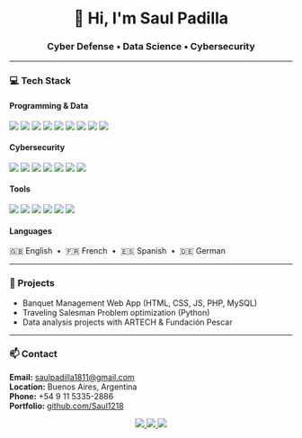 <h1 align="center">👋 Hi, I'm Saul Padilla</h1>
<h3 align="center">Cyber Defense • Data Science • Cybersecurity</h3>

---

### 💻 Tech Stack

#### Programming & Data
<p>
  <img src="https://img.shields.io/badge/Python-3776AB?style=for-the-badge&logo=python&logoColor=white"/>
  <img src="https://img.shields.io/badge/Pandas-150458?style=for-the-badge&logo=pandas&logoColor=white"/>
  <img src="https://img.shields.io/badge/NumPy-013243?style=for-the-badge&logo=numpy&logoColor=white"/>
  <img src="https://img.shields.io/badge/Matplotlib-11557C?style=for-the-badge&logo=matplotlib&logoColor=white"/>
  <img src="https://img.shields.io/badge/SQL%20Server-CC2927?style=for-the-badge&logo=microsoftsqlserver&logoColor=white"/>
  <img src="https://img.shields.io/badge/MySQL-4479A1?style=for-the-badge&logo=mysql&logoColor=white"/>
  <img src="https://img.shields.io/badge/SQLite-003B57?style=for-the-badge&logo=sqlite&logoColor=white"/>
  <img src="https://img.shields.io/badge/Bash-4EAA25?style=for-the-badge&logo=gnu-bash&logoColor=white"/>
  <img src="https://img.shields.io/badge/PowerShell-5391FE?style=for-the-badge&logo=powershell&logoColor=white"/>
  
  
</p>

#### Cybersecurity
<p>
  <img src="https://img.shields.io/badge/Pentesting-000000?style=for-the-badge&logo=probot&logoColor=white"/>
  <img src="https://img.shields.io/badge/Ethical%20Hacking-1F6FEB?style=for-the-badge&logo=githubcopilot&logoColor=white"/>
  <img src="https://img.shields.io/badge/OSINT-FF6F00?style=for-the-badge&logo=opsgenie&logoColor=white"/>
  <img src="https://img.shields.io/badge/Network%20Security-2E7D32?style=for-the-badge&logo=cloudflare&logoColor=white"/>
  <img src="https://img.shields.io/badge/Wireshark-1679A7?style=for-the-badge&logo=wireshark&logoColor=white"/>
  <img src="https://img.shields.io/badge/Nmap-004574?style=for-the-badge&logo=nmap&logoColor=white"/>
  <img src="https://img.shields.io/badge/Metasploit-2596be?style=for-the-badge&logo=metasploit&logoColor=white"/>
</p>

#### Tools
<p>
  <img src="https://img.shields.io/badge/Git-F05032?style=for-the-badge&logo=git&logoColor=white"/>
  <img src="https://img.shields.io/badge/GitHub-181717?style=for-the-badge&logo=github&logoColor=white"/>
  <img src="https://img.shields.io/badge/Linux-FCC624?style=for-the-badge&logo=linux&logoColor=black"/>
  <img src="https://img.shields.io/badge/Windows-0078D6?style=for-the-badge&logo=windows&logoColor=white"/>
  <img src="https://img.shields.io/badge/Active%20Directory-0067B8?style=for-the-badge&logo=microsoft&logoColor=white"/>
  <img src="https://img.shields.io/badge/TeamViewer-0E8EE9?style=for-the-badge&logo=teamviewer&logoColor=white"/>
</p>

#### Languages
<p>
  🇬🇧 English &nbsp;•&nbsp; 🇫🇷 French &nbsp;•&nbsp; 🇪🇸 Spanish &nbsp;•&nbsp; 🇩🇪 German
</p>

---

### 📂 Projects
- Banquet Management Web App (HTML, CSS, JS, PHP, MySQL)
- Traveling Salesman Problem optimization (Python)
- Data analysis projects with ARTECH & Fundación Pescar

---

### 📫 Contact
**Email:** [saulpadilla1811@gmail.com](mailto:saulpadilla1811@gmail.com)  
**Location:** Buenos Aires, Argentina  
**Phone:** +54 9 11 5335-2886  
**Portfolio:** [github.com/Saul1218](https://github.com/Saul1218)

<p align="center">
  <a href="https://www.linkedin.com/in/saul-padilla-/" title="LinkedIn">
    <img src="https://img.shields.io/badge/LinkedIn-0A66C2?style=for-the-badge&logo=linkedin&logoColor=white"/>
  </a>
  <a href="mailto:saulpadilla1811@gmail.com" title="Gmail">
    <img src="https://img.shields.io/badge/Gmail-D14836?style=for-the-badge&logo=gmail&logoColor=white"/>
  </a>
  <a href="https://youtube.com/" title="YouTube">
    <img src="https://img.shields.io/badge/YouTube-FF0000?style=for-the-badge&logo=youtube&logoColor=white"/>
  </a>
</p>
